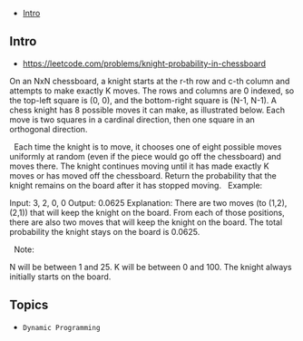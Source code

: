 - [Intro](#intro)

## Intro

- https://leetcode.com/problems/knight-probability-in-chessboard

On an NxN chessboard, a knight starts at the r-th row and c-th column and attempts to make exactly K moves. The rows and columns are 0 indexed, so the top-left square is (0, 0), and the bottom-right square is (N-1, N-1).
A chess knight has 8 possible moves it can make, as illustrated below. Each move is two squares in a cardinal direction, then one square in an orthogonal direction.
 

 
Each time the knight is to move, it chooses one of eight possible moves uniformly at random (even if the piece would go off the chessboard) and moves there.
The knight continues moving until it has made exactly K moves or has moved off the chessboard. Return the probability that the knight remains on the board after it has stopped moving.
 
Example:

Input: 3, 2, 0, 0
Output: 0.0625
Explanation: There are two moves (to (1,2), (2,1)) that will keep the knight on the board.
From each of those positions, there are also two moves that will keep the knight on the board.
The total probability the knight stays on the board is 0.0625.

 
Note:

N will be between 1 and 25.
K will be between 0 and 100.
The knight always initially starts on the board.



## Topics

- `Dynamic Programming`


